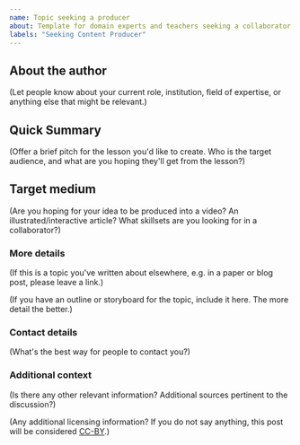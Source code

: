 ```yaml
---
name: Topic seeking a producer
about: Template for domain experts and teachers seeking a collaborator to create a piece of online math exposition.
labels: "Seeking Content Producer"
---
```


<!--
Replace everything below in parentheses with the details of your proposed project.
This is just a template, feel free to change it as you see fit.
If you would like to contact us, we are also available on Discord at https://discord.gg/dsp3zgB4qQ
-->

## About the author

(Let people know about your current role, institution, field of expertise, or anything else that might be relevant.)

## Quick Summary

(Offer a brief pitch for the lesson you'd like to create. Who is the target audience, and what are you hoping they'll get from the lesson?)

## Target medium

(Are you hoping for your idea to be produced into a video? An illustrated/interactive article? What skillsets are you looking for in a collaborator?)

### More details

(If this is a topic you've written about elsewhere, e.g. in a paper or blog post, please leave a link.)

(If you have an outline or storyboard for the topic, include it here. The more detail the better.)

### Contact details

(What's the best way for people to contact you?)

### Additional context

(Is there any other relevant information? Additional sources pertinent to the discussion?)

(Any additional licensing information? If you do not say anything, this post will be considered [CC-BY](https://creativecommons.org/licenses/by/2.0/).)
